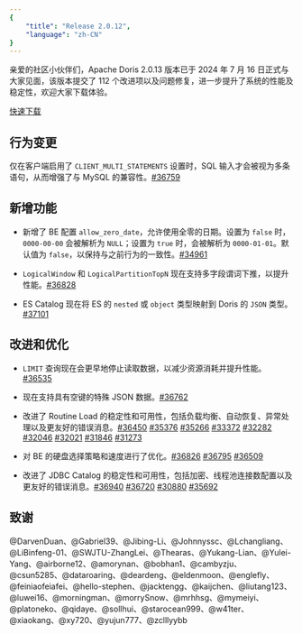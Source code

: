 ```yaml
---
{
    "title": "Release 2.0.12",
    "language": "zh-CN"
}
---
```


<!--
Licensed to the Apache Software Foundation (ASF) under one
or more contributor license agreements.  See the NOTICE file
distributed with this work for additional information
regarding copyright ownership.  The ASF licenses this file
to you under the Apache License, Version 2.0 (the
"License"); you may not use this file except in compliance
with the License.  You may obtain a copy of the License at

  http://www.apache.org/licenses/LICENSE-2.0

Unless required by applicable law or agreed to in writing,
software distributed under the License is distributed on an
"AS IS" BASIS, WITHOUT WARRANTIES OR CONDITIONS OF ANY
KIND, either express or implied.  See the License for the
specific language governing permissions and limitations
under the License.
-->

亲爱的社区小伙伴们，Apache Doris 2.0.13 版本已于 2024 年 7 月 16 日正式与大家见面，该版本提交了 112 个改进项以及问题修复，进一步提升了系统的性能及稳定性，欢迎大家下载体验。

[快速下载](https://doris.apache.org/download/)

## 行为变更

仅在客户端启用了 `CLIENT_MULTI_STATEMENTS` 设置时，SQL 输入才会被视为多条语句，从而增强了与 MySQL 的兼容性。[#36759](https://github.com/apache/doris/pull/36759)

## 新增功能

- 新增了 BE 配置 `allow_zero_date`，允许使用全零的日期。设置为 `false` 时，`0000-00-00` 会被解析为 `NULL`；设置为 `true` 时，会被解析为 `0000-01-01`。默认值为 `false`，以保持与之前行为的一致性。[#34961](https://github.com/apache/doris/pull/34961)

- `LogicalWindow` 和 `LogicalPartitionTopN` 现在支持多字段谓词下推，以提升性能。[#36828](https://github.com/apache/doris/pull/36828)

- ES Catalog 现在将 ES 的 `nested` 或 `object` 类型映射到 Doris 的 `JSON` 类型。[#37101](https://github.com/apache/doris/pull/37101)

## 改进和优化

- `LIMIT` 查询现在会更早地停止读取数据，以减少资源消耗并提升性能。[#36535](https://github.com/apache/doris/pull/36535)

- 现在支持具有空键的特殊 JSON 数据。[#36762](https://github.com/apache/doris/pull/36762)

- 改进了 Routine Load 的稳定性和可用性，包括负载均衡、自动恢复、异常处理以及更友好的错误消息。[#36450](https://github.com/apache/doris/pull/36450) [#35376](https://github.com/apache/doris/pull/35376) [#35266](https://github.com/apache/doris/pull/35266) [#33372](https://github.com/apache/doris/pull/33372) [#32282](https://github.com/apache/doris/pull/32282) [#32046](https://github.com/apache/doris/pull/32046) [#32021](https://github.com/apache/doris/pull/32021) [#31846](https://github.com/apache/doris/pull/31846) [#31273](https://github.com/apache/doris/pull/31273)

- 对 BE 的硬盘选择策略和速度进行了优化。[#36826](https://github.com/apache/doris/pull/36826) [#36795](https://github.com/apache/doris/pull/36795) [#36509](https://github.com/apache/doris/pull/36509)

- 改进了 JDBC Catalog 的稳定性和可用性，包括加密、线程池连接数配置以及更友好的错误消息。[#36940](https://github.com/apache/doris/pull/36940) [#36720](https://github.com/apache/doris/pull/36720) [#30880](https://github.com/apache/doris/pull/30880) [#35692](https://github.com/apache/doris/pull/35692)

## 致谢

@DarvenDuan、@Gabriel39、@Jibing-Li、@Johnnyssc、@Lchangliang、@LiBinfeng-01、@SWJTU-ZhangLei、@Thearas、@Yukang-Lian、@Yulei-Yang、@airborne12、@amorynan、@bobhan1、@cambyzju、@csun5285、@dataroaring、@deardeng、@eldenmoon、@englefly、@feiniaofeiafei、@hello-stephen、@jacktengg、@kaijchen、@liutang123、@luwei16、@morningman、@morrySnow、@mrhhsg、@mymeiyi、@platoneko、@qidaye、@sollhui、@starocean999、@w41ter、@xiaokang、@xy720、@yujun777、@zclllyybb